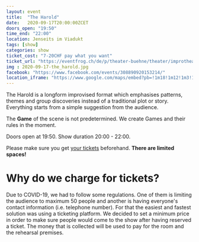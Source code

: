 ```yaml
---
layout: event
title:  "The Harold"
date:   2020-09-17T20:00:00ZCET
doors_open: "19:50"
time_end: "22:00"
location: Jenseits im Viadukt
tags: [show]
categories: show
ticket_cost: "7-20CHF pay what you want"
ticket_url: "https://eventfrog.ch/de/p/theater-buehne/theater/improtheater-don-t-touch-my-mushroom-6702116032120648084.html"
img : 2020-09-17-the_harold.jpg
facebook: "https://www.facebook.com/events/308890920153214/"
location_iframe: "https://www.google.com/maps/embed?pb=!1m18!1m12!1m3!1d2701.3164958683724!2d8.52006681583793!3d47.38625731116593!2m3!1f0!2f0!3f0!3m2!1i1024!2i768!4f13.1!3m3!1m2!1s0x47900a15619f4fa9%3A0x124e7e779b279679!2sjenseits+im+Viadukt!5e0!3m2!1sen!2sch!4v1529147583692"
---
```

The Harold is a longform improvised format which emphasises patterns, themes and group discoveries instead of a traditional plot or story. Everything starts from a simple suggestion from the audience.
<!--more-->
The **Game** of the scene is not predetermined. We create Games and their rules in the moment.

Doors open at 19:50. Show duration 20:00 - 22:00.

Please make sure you get [your tickets]({{ticket_url}}) beforehand. **There are limited spaces!**

# Why do we charge for tickets?

Due to COVID-19, we had to follow some regulations. One of them is limiting the audience to maximum 50 people and another is having everyone's contact information (i.e. telephone number). For that the easiest and fastest solution was using a ticketing platform.  We decided to set a minimum price in order to make sure people would come to the show after having reserved a ticket. The money that is collected will be used to pay for the room and the rehearsal premises.
